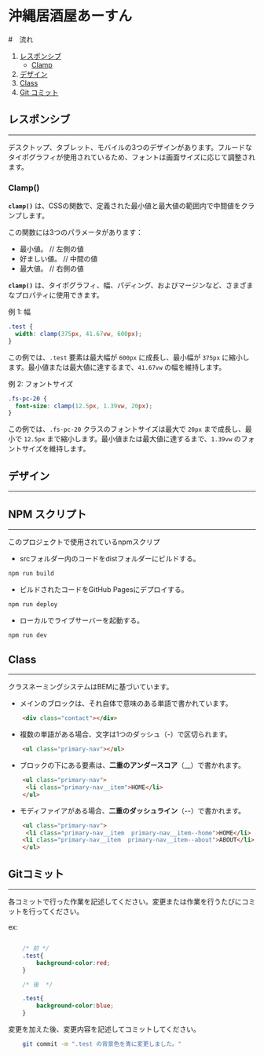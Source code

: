 # 沖縄居酒屋あーすん

#　流れ
 1. [レスポンシブ](https://github.com/sumamin-inc-organization/a-sun?tab=readme-ov-file#%E3%83%AC%E3%82%B9%E3%83%9D%E3%83%B3%E3%82%B7%E3%83%96)
    - [Clamp](https://github.com/sumamin-inc-organization/a-sun?tab=readme-ov-file#clamp)
 2. [デザイン](https://github.com/sumamin-inc-organization/a-sun?tab=readme-ov-file#%E3%83%AC%E3%82%B9%E3%83%9D%E3%83%B3%E3%82%B7%E3%83%96)
 3. [Class](https://github.com/sumamin-inc-organization/a-sun?tab=readme-ov-file#class)
 4. [Git コミット](https://github.com/sumamin-inc-organization/a-sun?tab=readme-ov-file#git%E3%82%B3%E3%83%9F%E3%83%83%E3%83%88)


## レスポンシブ 
---
デスクトップ、タブレット、モバイルの3つのデザインがあります。フルードなタイポグラフィが使用されているため、フォントは画面サイズに応じて調整されます。

### Clamp()
**`clamp()`** は、CSSの関数で、定義された最小値と最大値の範囲内で中間値をクランプします。

この関数には3つのパラメータがあります：

- 最小値。  // 左側の値
- 好ましい値。 // 中間の値
- 最大値。   // 右側の値

**`clamp()`** は、タイポグラフィ、幅、パディング、およびマージンなど、さまざまなプロパティに使用できます。

例 1: 幅

```css
.test {
  width: clamp(375px, 41.67vw, 600px);
}
```

この例では、`.test` 要素は最大幅が `600px` に成長し、最小幅が `375px` に縮小します。最小値または最大値に達するまで、`41.67vw` の幅を維持します。

例 2: フォントサイズ

```css
.fs-pc-20 {
  font-size: clamp(12.5px, 1.39vw, 20px);
}
```

この例では、`.fs-pc-20` クラスのフォントサイズは最大で `20px` まで成長し、最小で `12.5px` まで縮小します。最小値または最大値に達するまで、`1.39vw` のフォントサイズを維持します。

## デザイン
---
## NPM スクリプト
---
このプロジェクトで使用されているnpmスクリプ


- srcフォルダー内のコードをdistフォルダーにビルドする。
```bash
npm run build
```


- ビルドされたコードをGitHub Pagesにデプロイする。
```bash
npm run deploy
```

- ローカルでライブサーバーを起動する。
```bash
npm run dev
```

## Class
---
クラスネーミングシステムはBEMに基づいています。

- メインのブロックは、それ自体で意味のある単語で書かれています。

```html
    <div class="contact"></div>
```

- 複数の単語がある場合、文字は1つのダッシュ（-）で区切られます。

```html
    <ul class="primary-nav"></ul>
```

- ブロックの下にある要素は、**二重のアンダースコア**（__）で書かれます。

```html
    <ul class="primary-nav">
     <li class="primary-nav__item">HOME</li>
    </ul>
```

- モディファイアがある場合、**二重のダッシュライン**（--）で書かれます。

```html
    <ul class="primary-nav">
     <li class="primary-nav__item  primary-nav__item--home">HOME</li>
    <li class="primary-nav__item  primary-nav__item--about">ABOUT</li>
    </ul>
```


## Gitコミット
---
各コミットで行った作業を記述してください。変更または作業を行うたびにコミットを行ってください。

ex:

```css

    /* 前 */
    .test{
        background-color:red;  
    }

    /* 後  */

    .test{
        background-color:blue; 
    }

```
変更を加えた後、変更内容を記述してコミットしてください。

```bash
    git commit -m ".test の背景色を青に変更しました。"
```


